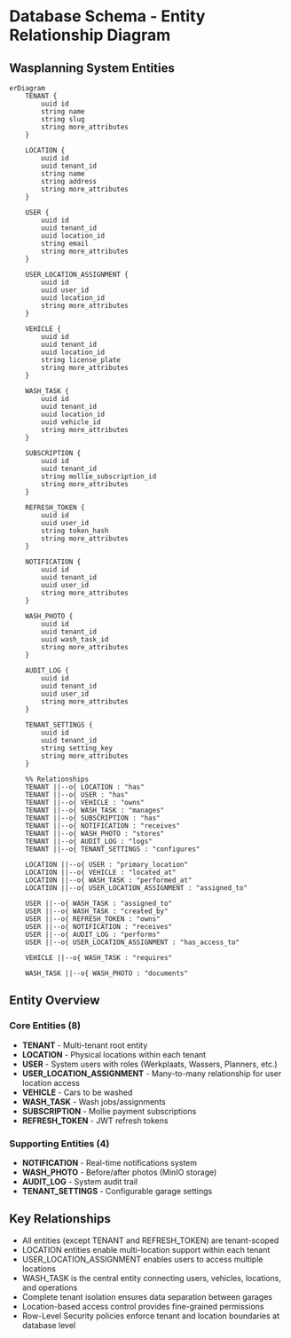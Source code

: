 # Database Schema - Entity Relationship Diagram

## Wasplanning System Entities

```mermaid
erDiagram
    TENANT {
        uuid id
        string name
        string slug
        string more_attributes
    }
    
    LOCATION {
        uuid id
        uuid tenant_id
        string name
        string address
        string more_attributes
    }
    
    USER {
        uuid id
        uuid tenant_id
        uuid location_id
        string email
        string more_attributes
    }
    
    USER_LOCATION_ASSIGNMENT {
        uuid id
        uuid user_id
        uuid location_id
        string more_attributes
    }
    
    VEHICLE {
        uuid id
        uuid tenant_id
        uuid location_id
        string license_plate
        string more_attributes
    }
    
    WASH_TASK {
        uuid id
        uuid tenant_id
        uuid location_id
        uuid vehicle_id
        string more_attributes
    }
    
    SUBSCRIPTION {
        uuid id
        uuid tenant_id
        string mollie_subscription_id
        string more_attributes
    }
    
    REFRESH_TOKEN {
        uuid id
        uuid user_id
        string token_hash
        string more_attributes
    }
    
    NOTIFICATION {
        uuid id
        uuid tenant_id
        uuid user_id
        string more_attributes
    }
    
    WASH_PHOTO {
        uuid id
        uuid tenant_id
        uuid wash_task_id
        string more_attributes
    }
    
    AUDIT_LOG {
        uuid id
        uuid tenant_id
        uuid user_id
        string more_attributes
    }
    
    TENANT_SETTINGS {
        uuid id
        uuid tenant_id
        string setting_key
        string more_attributes
    }
    
    %% Relationships
    TENANT ||--o{ LOCATION : "has"
    TENANT ||--o{ USER : "has"
    TENANT ||--o{ VEHICLE : "owns"
    TENANT ||--o{ WASH_TASK : "manages"
    TENANT ||--o{ SUBSCRIPTION : "has"
    TENANT ||--o{ NOTIFICATION : "receives"
    TENANT ||--o{ WASH_PHOTO : "stores"
    TENANT ||--o{ AUDIT_LOG : "logs"
    TENANT ||--o{ TENANT_SETTINGS : "configures"
    
    LOCATION ||--o{ USER : "primary_location"
    LOCATION ||--o{ VEHICLE : "located_at"
    LOCATION ||--o{ WASH_TASK : "performed_at"
    LOCATION ||--o{ USER_LOCATION_ASSIGNMENT : "assigned_to"
    
    USER ||--o{ WASH_TASK : "assigned_to"
    USER ||--o{ WASH_TASK : "created_by"
    USER ||--o{ REFRESH_TOKEN : "owns"
    USER ||--o{ NOTIFICATION : "receives"
    USER ||--o{ AUDIT_LOG : "performs"
    USER ||--o{ USER_LOCATION_ASSIGNMENT : "has_access_to"
    
    VEHICLE ||--o{ WASH_TASK : "requires"
    
    WASH_TASK ||--o{ WASH_PHOTO : "documents"
```

## Entity Overview

### Core Entities (8)
- **TENANT** - Multi-tenant root entity
- **LOCATION** - Physical locations within each tenant
- **USER** - System users with roles (Werkplaats, Wassers, Planners, etc.)
- **USER_LOCATION_ASSIGNMENT** - Many-to-many relationship for user location access
- **VEHICLE** - Cars to be washed
- **WASH_TASK** - Wash jobs/assignments
- **SUBSCRIPTION** - Mollie payment subscriptions
- **REFRESH_TOKEN** - JWT refresh tokens

### Supporting Entities (4)
- **NOTIFICATION** - Real-time notifications system
- **WASH_PHOTO** - Before/after photos (MinIO storage)
- **AUDIT_LOG** - System audit trail
- **TENANT_SETTINGS** - Configurable garage settings

## Key Relationships

- All entities (except TENANT and REFRESH_TOKEN) are tenant-scoped
- LOCATION entities enable multi-location support within each tenant
- USER_LOCATION_ASSIGNMENT enables users to access multiple locations
- WASH_TASK is the central entity connecting users, vehicles, locations, and operations
- Complete tenant isolation ensures data separation between garages
- Location-based access control provides fine-grained permissions
- Row-Level Security policies enforce tenant and location boundaries at database level